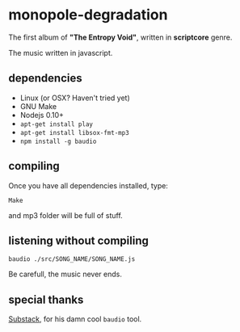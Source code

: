 # monopole-degradation

The first album of **"The Entropy Void"**, written in **scriptcore** genre.

The music written in javascript.

## dependencies

 * Linux (or OSX? Haven't tried yet)
 * GNU Make
 * Nodejs 0.10+
 * `apt-get install play`
 * `apt-get install libsox-fmt-mp3`
 * `npm install -g baudio`

## compiling

Once you have all dependencies installed, type:

    Make

and mp3 folder will be full of stuff.

## listening without compiling

    baudio ./src/SONG_NAME/SONG_NAME.js

Be carefull, the music never ends.

## special thanks

[Substack](https://github.com/substack), for his damn cool `baudio` tool.
